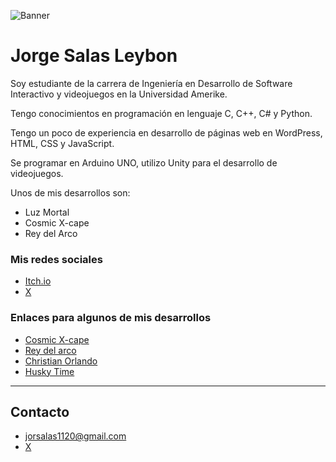 ![Banner](/imgs/banner.png)

# Jorge Salas Leybon

Soy estudiante de la carrera de Ingeniería en Desarrollo de Software Interactivo y videojuegos en la Universidad Amerike.

Tengo conocimientos en programación en lenguaje C, C++, C# y Python.

Tengo un poco de experiencia en desarrollo de páginas web en WordPress, HTML, CSS y JavaScript.

Se programar en Arduino UNO, utilizo Unity para el desarrollo de videojuegos.

Unos de mis desarrollos son:
- Luz Mortal
- Cosmic X-cape
- Rey del Arco

### Mis redes sociales
- [Itch.io](https://jorgesalas1120.itch.io/)
- [X](https://x.com/JorgeSalas1120)

### Enlaces para algunos de mis desarrollos
 - [Cosmic X-cape](https://jorgesalas1120.itch.io/cosmic-x-cape)
 - [Rey del arco](https://jorgesalas1120.itch.io/rey-del-arco)
 - [Christian Orlando](https://jorgesalas1120.itch.io/christian-orlando)
 - [Husky Time](https://huskytime.org/)

 ---

 ## Contacto
 - jorsalas1120@gmail.com
 - [X](https://x.com/JorgeSalas1120)